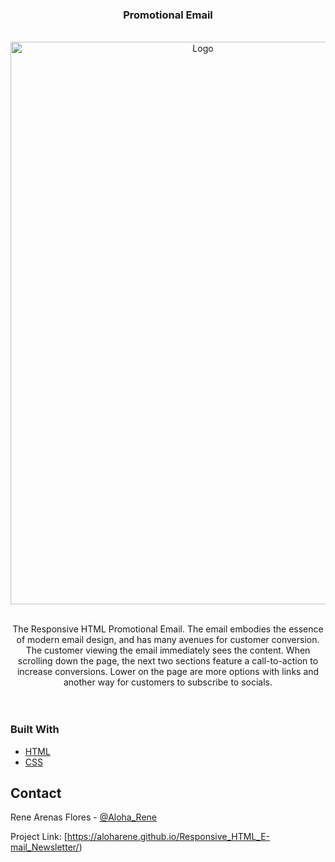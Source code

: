 
<div id="top"><h3 align="center">Promotional Email</h3></div>



<!-- PROJECT LOGO -->
<br />
<div align="center">
  <a href="https://aloharene.github.io/Responsive-HTML-Promotional-Email/">
    <img src="https://i.postimg.cc/Ss9QStb5/shades.jpg" alt="Logo" width="600" height="900">
  </a>

  
<br />
<br />
  <p align="center">
    The Responsive HTML Promotional Email. The email embodies the essence of modern email design, and has many avenues for customer conversion. The customer viewing the email immediately sees the content. When scrolling down the page, the next two sections feature a call-to-action to increase conversions. Lower on the page are more options with links and another way for customers to subscribe to socials.
    <br />
    <br />
    <br />
    
  </p>



</div>




### Built With

* [HTML](https://developer.mozilla.org/en-US/docs/Learn/Getting_started_with_the_web/HTML_basics)
* [CSS](https://developer.mozilla.org/en-US/docs/Web/CSS)



<!-- CONTACT -->
## Contact

Rene Arenas Flores - [@Aloha_Rene](https://twitter.com/twitter_handle)

Project Link: [https://aloharene.github.io/Responsive_HTML_E-mail_Newsletter/)




